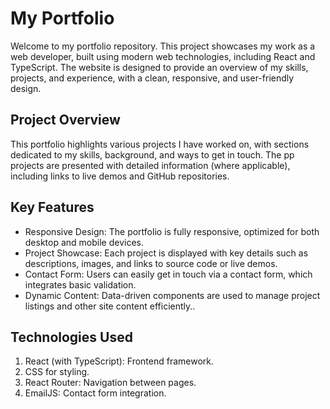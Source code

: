 # My Portfolio

Welcome to my portfolio repository. This project showcases my work as a web developer, built using modern web technologies, including React and TypeScript. The website is designed to provide an overview of my skills, projects, and experience, with a clean, responsive, and user-friendly design.

## Project Overview

This portfolio highlights various projects I have worked on, with sections dedicated to my skills, background, and ways to get in touch. The pp projects are presented with detailed information (where applicable), including links to live demos and GitHub repositories.

## Key Features

- Responsive Design: The portfolio is fully responsive, optimized for both desktop and mobile devices.
- Project Showcase: Each project is displayed with key details such as descriptions, images, and links to source code or live demos.
- Contact Form: Users can easily get in touch via a contact form, which integrates basic validation.
- Dynamic Content: Data-driven components are used to manage project listings and other site content efficiently..

## Technologies Used

1. React (with TypeScript): Frontend framework.
2. CSS for styling.
3. React Router: Navigation between pages.
4. EmailJS: Contact form integration.
